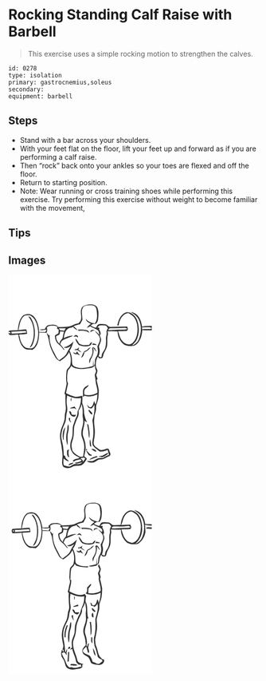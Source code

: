 # Rocking Standing Calf Raise with Barbell
> This exercise uses a simple rocking motion to strengthen the calves.

``` 
id: 0278 
type: isolation 
primary: gastrocnemius,soleus 
secondary:  
equipment: barbell 
``` 

## Steps

 - Stand with a bar across your shoulders.
 - With your feet flat on the floor, lift your feet up and forward as if you are performing a calf raise.
 - Then “rock” back onto your ankles so your toes are flexed and off the floor.
 - Return to starting position.
 - Note: Wear running or cross training shoes while performing this exercise. Try performing this exercise without weight to become familiar with the movement,

## Tips


## Images

<svg width="288" height="400" viewBox="0 0 216 300" xmlns="http://www.w3.org/2000/svg"><g fill="#FFF"><path d="M0 0h216v76.22c-4.85.33-9.77.14-14.55 1.18-.97-6.24-2.79-12.79-7.42-17.35-2.58-2.61-6.18-3.79-9.62-4.75 3.52 2.87 8.01 4.82 10.39 8.88 5.93 9.04 6.01 20.88 2.35 30.79-1.64 5-5.54 9.46-10.77 10.79 2.68-2.79 5.59-5.51 7.23-9.08 4.15-8.97 3.73-19.6.42-28.75-2.28-6.45-8.34-12.47-15.53-12.12-9.01 2.03-12.69 11.75-14.28 19.85.51.01 1.53.03 2.04.03 1.03-8.08 5.54-17.71 14.73-18.51 3.09 2.07 6.76 3.65 8.76 6.97 5.34 7.86 5.81 17.98 3.67 26.99-1.24 4.54-3.56 9-7.47 11.77-4.68 3.12-11.13.25-14.23-3.89-3.68-4.1-4.66-9.63-6.4-14.67 4.25-.14 8.52.09 12.74-.42 2.96-1.01 1.7-4.35 1.15-6.56-8.41 0-16.82.19-25.23.57-3.29.35-4.79-3.65-7.95-3.91-3.53-.33-7.28-1.05-10.71.15-1.61 1.25-2.26 3.26-3.21 4.99-3.01-.31-5.64-1.85-8.13-3.45 1.35-.8 2.7-1.6 4.05-2.41 1.42-.06 2.85-.13 4.27-.19 1.22-1.87 2.73-3.74 2.84-6.07.8-6.42 1.65-13.51-1.81-19.35-3.58-3.85-9.39-4.2-14.24-3.16-3.71.69-8.27 2.25-9.19 6.42-1.89 5.23.86 10.69-.55 15.97-.34 2.34-2.3 3.88-3.71 5.6-2.45.44-4.93.94-7.15 2.12-7 3.97-15.41 3.49-23.18 3.6-3.4-4.56-9.49-3.63-14.4-3.03-3.06.51-4.89 3.4-5.91 6.09-2.61.2-5.35-.16-7.84.83 3.23 1.56 7.14.05 10.63.2-1.07 1.16-1.47 3.97-3.64 3.44-2.6-.02-5.2-.16-7.8-.1-.3-8.01-2.3-16.38-7.42-22.72-3.78-4.91-11.4-5.51-16.46-2.42-6.04 5.63-7.55 14.43-8.11 22.32-4.33.27-8.71.16-12.99.85L.01 85.52c.89.05 1.78.06 2.67.03.13.58.4 1.73.53 2.31-1.05-.27-2.12-.49-3.2-.61.44.75 1.33 2.25 1.77 3 4.33.02 8.65-.57 12.97-.84 1.44 7.39 3.12 15.58 9.15 20.68 3.41 3.05 8.21 1.88 12.33 2.48 8.65-5.43 10.11-16.71 10.1-26.06 3.73.24 7.46.14 11.19.32 1.52-2.49.95-5.35.51-8.06 2.75-3.05 7.07-2.58 10.8-2.61 1.81-.08 3.44.75 5.05 1.44-.18.72-.52 2.18-.69 2.9.64.37 1.94 1.09 2.58 1.45-.15 1.93.17 3.98-.53 5.81-1.64 1.16-3.64 1.8-5.08 3.24-.07 4.66 1.4 9.66 5.15 12.68 2.96 2.44 5.68 5.19 7.84 8.38.4.13 1.19.38 1.59.51-2.04-3-4.15-5.95-6.65-8.58.78-1.79 1.37-3.72 2.61-5.27 5.24-3.17 11.19-4.94 16.74-7.48-4.87-.39-9.51 1.38-13.74 3.62.33-5.4 2.05-11.41 6.76-14.59 2.49-1.05 5.23-1.37 7.72-2.45l.12 1.48c1.98 1.33 3.92 2.75 5.95 4.01-1.44-2.61-3.74-4.52-5.97-6.43 3.18-1.34 6.52-2.25 9.89-3.02.98-2.17 2.12-4.25 3.33-6.29.29-6.08-2.18-12.56.63-18.3 2.23-4.31 7.8-3.67 11.88-3.92 3.71-.47 8.15 1.59 8.55 5.69 1.31 7.11 2.26 15.26-2.02 21.59-5.35-.57-10.62-2.58-13.87-7.05.58 4.21 4.41 6.2 7.94 7.63-2.51 1.7-4.62 3.92-6.47 6.31 1.78-.71 3.5-1.54 5.19-2.42 3.3 2.1 7.05 3.31 10.46 5.2 3.01 1.38 2.71 5.27 3.72 7.89-2.22-2.19-4.39-4.48-7.02-6.2 2.13 3.62 6.11 6.08 7.24 10.26 1.18 4.69-1.8 8.9-3.69 12.94.57 3.61 1.56 7.34.48 10.97-.56 3.03-2.73 5.4-3.7 8.28-.61 3.56.25 7.54-2.27 10.55-.2-3.17-.16-6.35-.34-9.52-.41 3.04-.53 6.11-.66 9.18-9.18 2.61-19.69 5.37-28.59.39-3.35-1.75-2.92-5.88-3.09-9.06.09-5.04-1.48-9.92-3.62-14.43 3.12-4.04 4.56-8.96 5.92-13.79-4.04 4.21-8.91 7.93-14.8 9.01 3.9 2.01 7.83-.1 10.93-2.53-2.04 3.64-4.47 7.07-6.18 10.89-2.22 5.08-7.49 7.57-11.49 11.02-4.84-3.57-6.15-9.75-9.34-14.56-3.64-7.48-6.18-15.94-4.91-24.33-.25.45-.76 1.35-1.01 1.8-1.19-1.46-2.38-2.9-3.66-4.26 1.22 4.43 3.18 8.66 3.65 13.28 1.22 8.89 5.68 16.78 10.02 24.46 1.44 2.36 3.92 3.7 6.28 4.94 5.38-3.75 11.06-7.64 13.79-13.87 2.92 5.97 3.3 12.91 1.89 19.33-.64 3.82-5.16 5.38-5.65 9.23-.68 6.29-1.18 12.64.11 18.88-.92 5.1-1.94 10.23-3.28 15.26l1.41 1.57c-.23 6.37.08 12.74.62 19.08.65 4.8-1.99 9.22-1.59 14.03.3 8.35-5.35 15.25-6.5 23.33-2 7.93 1.1 15.74 1.96 23.58.57 5.03 1.69 10.08.98 15.17-.32 4.33-1.4 9.34 1.46 13.07 4.05 3.09 9.88 2.49 14.04-.12 4.97-2.74 11.96.49 15.99-4.13 2.1-2.36 4.03-4.93 5.38-7.79-1.1-1.48-2.63-2.53-4.06-3.64 1.14-5.07 2.84-10.18 2.14-15.45-.11-5.57-2.16-10.78-3.98-15.96-1.25-7.51 2.86-14.61 2.46-22.14 1.28.82 2.56 1.64 3.86 2.44-2.69-4.34-3.84-9.29-4.56-14.28-.05-4.99-.77-10.04-2.84-14.62.17-3.72.41-7.44.23-11.16-3.77.98-7.66 2.31-11.59 1.45-4.57-1-8.84-3.06-13.02-5.11.74-4.31 1.74-8.56 2.7-12.81.57-1.81-.3-3.55-.92-5.19-.16-5.5-.31-11.2 1.3-16.51 1.56-2.35 4.04-4.05 4.84-6.9 2.4 3.15 6.35 3.95 10.04 4.53 6.04 1.27 12.13-.29 18.15-.93 2.85-.26 5.38-1.66 7.49-3.54.18 2.77.39 5.57 1.77 8.06-.69 2.15-1.79 4.2-2.1 6.45 1.33 5.02.95 10.29 2.46 15.28 1.09 3.54 1.66 7.2 1.49 10.91-5.97 3.27-13.1 4.55-19.72 2.65.04-2.51-.48-5.22.65-7.56 1.77-2.52 5.1-3.78 6-6.93-2.82 1.38-5.82 2.91-7.6 5.6-1.95 3.97-.66 8.53-.98 12.76.59-.55 1.77-1.65 2.36-2.19 6.16 2.61 13.3.82 19.17-1.81-.11 5.18-.58 10.38-2.79 15.14-.63-1.76-1.22-3.55-1.83-5.31-1.71 3.39-1.93 9.28-6.82 9.41-.35-.21-1.04-.63-1.39-.84-.38-.52-1.16-1.55-1.55-2.07-.43-.28-1.27-.82-1.69-1.1.54.68 1.08 1.36 1.63 2.04-.25 3.35 3.29 3.07 5.51 4 1.98-1.57 3.6-3.54 4.51-5.91.68 7.95-.44 16.03-3.06 23.55 1.41 8.14 1.92 16.45 1.16 24.69-.57 4.4-2.26 9.15-.19 13.41 2.65 3.5 6.64 5.64 9.87 8.55 4.26.71 8.38-.33 12.11-2.35.73 2.51 1.53 5 2.25 7.51-3.13 1.21-6.21 2.59-8.88 4.66-1.99.05-3.99 0-5.97.22-3.74.53-6.6 3.26-10.04 4.55-2.88.07-5.75-.23-8.62-.04 2.53 2.8 6.53 2.35 9.94 2.24 3.83-1.1 6.5-5.22 10.81-4.77 4.77.51 8.28-3.19 12.55-4.59 3.24-1.05 2.47-4.79 1.05-7.02-.62-1.86-.91-4.71-3.51-4.62-4.02 1.05-8.75 3.76-12.64.86-3.25-2.61-8.36-4.77-7.93-9.74.64-5.3 1.96-10.54 1.86-15.91.31-7.04-2.21-13.98-.7-20.99-.23-5.25 2.83-9.91 2.53-15.13-.25-5.27 2.8-9.91 3.42-15.05.43-4.25.93-8.56.59-12.83-.91-4.71-2.06-9.37-3.22-14.02.36-.45 1.07-1.35 1.42-1.8-.67-1.96-1.3-3.94-1.91-5.92.65-2.07 1.49-4.12 1.76-6.29-.41-2.78-2.48-5.09-2.5-7.98-.19-4.65.58-9.48 3.06-13.5.58.67 1.73 1.99 2.31 2.66 1.61-.35 3.82.34 4.91-1.24.99-2.45 1.21-5.16 2.44-7.52 1.67-3.36 3.78-6.61 4.35-10.39.73-5.32-.36-10.77 1.03-16.01.58-1.84.08-3.71-.43-5.49 1.92-.03 3.84-.11 5.75-.21 3.13.29 6.27.38 9.41.36.01 6.95 3.09 13.89 8.25 18.54 2.47 2.32 5.9 2.84 9.09 3.48 3.16-.36 6.7.59 9.46-1.45 7.29-4.96 10.07-14.11 10.36-22.54 4.74.57 9.51.4 14.27.33V300H0V0m104.77 81.99l1.03 1.87c5.67-.69 12.02-.59 16.56 3.31-.79-1.31-1.49-2.75-2.71-3.73-4.78-1.57-9.89-1.78-14.88-1.45m18.95 3.9c2-1.42 4.13-2.63 6.64-2.79-2.62-1.07-7.11-1.21-6.64 2.79m-25.44 7.02c.92-.16 2.75-.47 3.66-.62.88.52 1.77 1 2.68 1.46 1.37-1.68-.81-2.67-2.07-3.37-1.94-.61-3.1 1.41-4.27 2.53m2.63 2.52c.55 3.64 2.75 6.78 5.07 9.52 5.04 2.27 11 3.13 16.32 1.36 2.5-.75 3.29-3.34 3.78-5.61-2.02.77-3.24 2.54-4.38 4.26-4.91.53-10.28.96-14.69-1.69-2.12-2.54-3.12-6.06-6.1-7.84m25.05 8.8c2.22 1.02 4.72.92 7.11 1.06-1.32-2.19-5.72-3.39-7.11-1.06m.17 5.68c2.01 5.63-.27 11.88-3.64 16.49-1.1 1.87-.42 4.2-.5 6.25 1.87-1.91 1.18-4.86 2.76-6.9 2.89-5.05 4.94-11.35 2.62-17.02 2.06 2.09 3.23 5.05 5.92 6.48-.6-.85-1.22-1.68-1.87-2.49-.19-.61-.57-1.84-.77-2.45-.92-.71-1.83-1.42-2.75-2.13l-1.77 1.77m-20.5-.77c-1.08 2.16-3.31 2.44-5.49 2.35-.01.34-.05 1.02-.06 1.36l4.31-.18c1.5 1.85 3.75 2.73 5.93 3.44-1.49-1.45-3.24-2.58-4.84-3.91.24-.72.73-2.16.97-2.88-.21-.04-.62-.13-.82-.18m12.91 3.62c-1.53.74-3.16 1.31-4.56 2.29-1.81 2.98-2.87 6.37-4.48 9.47 3.42-1.56 4.61-5.17 5.1-8.61 4.06-1.02 6.83-4.09 9.46-7.11-2.31.57-4.21 1.99-5.52 3.96m-15 1.99c-.66.98-1.34 1.96-2.02 2.93-1.29-.54-2.57-1.07-3.87-1.57.98 2.53 3.14 3.55 5.71 2.5 1.58.78 3.15 1.57 4.75 2.3-1.7-1.92-3.38-3.88-4.57-6.16m17.6 89.88c1.38 2.1 2.46 4.92 5.4 4.99-.21-1.02-.42-2.04-.65-3.05-1.48-1.09-2.61-2.54-3.75-3.95-.99-.06-2.33 1.15-1 2.01m-2.41 19.08c.36 4.79 1.91 9.41 1.99 14.22.07 2.51.53 4.98 1.04 7.43 1.26-5.05.51-10.28-.37-15.32-.49-2.26-.01-5.31-2.66-6.33m4.1 31.74c-.13 1.38.98 2.13 1.96 2.87-.14-3.89-.42-7.82-1.77-11.5-.65 2.83-.49 5.76-.19 8.63m-5.4 5.91c-.87 1.24-.63 1.97.7 2.2.87-1.25.63-1.98-.7-2.2m7.58.12c2.32 1.73 4.64 3.74 7.67 3.95-.99-3.24-4.63-4.35-7.67-3.95m-8.04 2.18c1.26 2.54 2.83 4.91 4.28 7.35 1.44.33 2.88.64 4.33.92l-.52-1.84c-3.63-.96-4.82-5.02-8.09-6.43m24.61 7.91c-1.96.46-3.99.51-5.96.9 2.89.75 6.14 2.15 8.9.19 2.2-1.7 5.19-2.68 6.33-5.43-3.36.85-6.21 2.83-9.27 4.34m-19.68 6.18c4.34-.94 8.28-3.13 12.56-4.31-.56-1.06-1.34-1.4-2.36-1.02-3.68 1.15-7.55 2.34-10.2 5.33z"/><path d="M15.22 82.95c1.87-7.75 2.14-17.88 10.02-22.2 3.27-.11 7.19-1.27 9.79 1.34 6.87 4.99 8.89 13.98 9.8 21.94.4 7.99-.5 16.8-5.52 23.33-3.08 4.32-8.84 2.73-13.17 1.83-6.09-3.65-8.44-11.22-9.38-17.87l-1.28-.26c.55-.59 1.11-1.18 1.66-1.76 3.73-.01 7.46-.21 11.11-.97-.18-2.21-.56-4.39-1.22-6.51-3.97-.05-7.91.43-11.81 1.13m14.82-20.93c2.04 3.31 4.59 6.36 5.83 10.1 4.15 12.13 3.35 26.29-3.95 37.08 1.77-.87 3.52-2.06 4.28-3.97 5.1-11.2 4.87-24.48.32-35.82-1.48-2.93-2.68-6.93-6.48-7.39zM134.1 78.6c1.04-.91 2.03-1.88 3.12-2.74 3.21-.26 6.53-.51 9.72.16 1.41.93 2.01 2.65 2.99 3.97-.92 1.92-2.54 3.8-1.91 6.08.64 3.39-1.29 6.59-1.01 9.96.38 3.94.04 7.92-.63 11.81-.66 5.29-5.87 8.68-5.86 14.18-.38 2.81-3.17.96-4.62.09 1.97-4.54 2.27-9.56.52-14.22.72-3.09 2.28-5.93 3.08-9 .66-2.87-.63-5.67-2.04-8.09 3.2-1.99.75-6.74-.9-9.15 1.98-2.22-.73-2.56-2.46-3.05zM158.13 79.85c5.61.21 11.22-.07 16.81-.53 1.72-.46 3.07.77 4.35 1.68-3.19 1.65-6.86 1.06-10.31 1.22-6.06-.04-12.1.67-18.17.57.26-4.03 4.56-2.79 7.32-2.94zM201.3 78.48c4.21.32 8.44-.18 12.65.05l1.85 1.45L215 81c-4.45.49-8.95-.03-13.4.52-.07-.76-.22-2.28-.3-3.04zM76.11 80.02c3.43.06 6.85.08 10.28.08-.77 1.24-1.52 2.49-2.27 3.75-2.06-.37-4.14-.6-6.23-.73-.6-1.03-1.19-2.07-1.78-3.1z"/><path d="M4.63 85.15c7.27-.14 14.51-.86 21.77-1.17.18.9.32 1.8.45 2.71-7.31.52-14.62 1.15-21.94 1.49l-.28-3.03zM78.03 84.78c1.94.1 3.87.22 5.82.32-1 3.19-1.54 6.49-2.2 9.77-2 2.53-4.37 4.92-4.6 8.36-3.35-2.72-5.36-7.01-5.13-11.31 1.67-1.09 3.75-1.55 5.23-2.92.52-1.35.59-2.81.88-4.22zM88.59 181.05c6.4 3.27 13.54 5 20.74 3.88.34 6.21-1.34 12.27-3.99 17.83-1.91 3.12-.74 7.05-2.64 10.15-2.48 4.19-3.48 8.97-5.17 13.49-1.49 6.57.38 13.57-2.22 19.97-2.47 5.97-3.19 13.2.33 18.91 2.32 4.75 7.42 6.97 11.8 9.41-3.26 2.08-8.74.96-10.35 5.08 1.93 1.72 3.68-1.63 5.82-1.49 2.48-.12 5.59-2.61 7.38.19-2.17 3.13-6.84 2.59-10.08 3.93 3.35 2.69 7.38-.63 11.1-.76-2.19 2.2-5.31 2.97-8.32 2.36-4.2-.92-7.37 2.53-10.99 3.92-2.34-.07-4.61-.76-6.86-1.34-1.22-.26-2.08-1.22-2.04-2.5-.45-2.77 0-5.57.08-8.34 2.55 1.62 4.82 4.19 8.09 4.13-2.28-2.54-5.84-4.14-5.74-8.08-.5-.17-1.49-.51-1.99-.67-.25-6.46-.65-12.96-2.19-19.25-.83-3.87-2.13-7.78-1.52-11.79.37-5.98 2.67-11.58 5.18-16.94 2.6-5.33 1.59-11.44 3.22-17.02 1.35-4.28.09-8.72-.29-13.05-.52-4.02.22-8.03.65-12.02m6.02 9.15c.42-1.79.59-3.62.7-5.44-2.01 1.19-1.45 3.63-.7 5.44m-2.09 10.47c2.4-.05 4.79-.64 7.19-.46 1 .65 2.02 1.25 3.04 1.87-1.09-1.4-2.04-2.91-2.77-4.54-2.51.92-5.49 1.15-7.46 3.13m-.93 4.08c.49 3.55 2.42 7.38 6.28 8.07 2.13 1.09 3.6-1.41 4.13-3.06-2.28.47-4.6.74-6.71-.41-.33-2.17-.63-5.25-3.7-4.6m-.78 11.1c.66 2.36 1.67 4.9 4.01 6.07-.55-1.28-1.16-2.52-1.78-3.75-.02-.98-.07-2.93-.09-3.91-.76.46-1.76.67-2.14 1.59M88.53 234c-2 7.2-2.04 14.98.69 21.99.75-6.65-.98-13.44.88-19.98 1.11-3.69 1.09-7.58.42-11.36-2.42 2.46-.99 6.32-1.99 9.35m-5.95 13.74l.88-.04c-.79-6.52 1.38-12.72 2.2-19.09-3.94 5.43-4.63 12.7-3.08 19.13m5.75 17.38c.15 3.2-.31 7.42 3.25 9-.68-4.02-1.85-8.15-.12-12.08-1.47.43-3.29 1.2-3.13 3.08m2.3 20.98c2.65-1.15 6.11-1.46 7.68-4.19-2.75.71-7.07.63-7.68 4.19z"/><path d="M105.82 203.85c2.19-2.99 3.77-6.32 4.75-9.9 1 4.97 1.77 10 1.33 15.09-.47 4.72 1.68 9.32.72 14.03-.59 5.04-2.99 9.76-2.72 14.9-.3 4.64 2.61 8.58 3.43 13.02 2.28 7.26.23 14.75-.7 22.04-1.99-.03-4.21.59-6-.56-3.81-2.35-7.9-4.7-10.2-8.7-.66-2.88-1.25-5.82-1.26-8.78.31-3.76 2.07-7.21 2.72-10.91 1.23-5.55.53-11.31 1.46-16.88 1.76-4.53 3-9.25 5.3-13.56 1.67-3.03 1.34-6.48 1.17-9.79zM108.59 275.24c2.48-.19 5.35-1.88 7.29.55-1.1 1.66-2.25 3.28-3.46 4.86l-.4-2.36c-1.13-1.04-2.26-2.07-3.43-3.05z"/></g><g fill="#333"><path d="M119.09 44.54c4.85-1.04 10.66-.69 14.24 3.16 3.46 5.84 2.61 12.93 1.81 19.35-.11 2.33-1.62 4.2-2.84 6.07-1.42.06-2.85.13-4.27.19-1.35.81-2.7 1.61-4.05 2.41 2.49 1.6 5.12 3.14 8.13 3.45.95-1.73 1.6-3.74 3.21-4.99 3.43-1.2 7.18-.48 10.71-.15 3.16.26 4.66 4.26 7.95 3.91 8.41-.38 16.82-.57 25.23-.57.55 2.21 1.81 5.55-1.15 6.56-4.22.51-8.49.28-12.74.42 1.74 5.04 2.72 10.57 6.4 14.67 3.1 4.14 9.55 7.01 14.23 3.89 3.91-2.77 6.23-7.23 7.47-11.77 2.14-9.01 1.67-19.13-3.67-26.99-2-3.32-5.67-4.9-8.76-6.97-9.19.8-13.7 10.43-14.73 18.51-.51 0-1.53-.02-2.04-.03 1.59-8.1 5.27-17.82 14.28-19.85 7.19-.35 13.25 5.67 15.53 12.12 3.31 9.15 3.73 19.78-.42 28.75-1.64 3.57-4.55 6.29-7.23 9.08 5.23-1.33 9.13-5.79 10.77-10.79 3.66-9.91 3.58-21.75-2.35-30.79-2.38-4.06-6.87-6.01-10.39-8.88 3.44.96 7.04 2.14 9.62 4.75 4.63 4.56 6.45 11.11 7.42 17.35 4.78-1.04 9.7-.85 14.55-1.18v6.85c-4.76.07-9.53.24-14.27-.33-.29 8.43-3.07 17.58-10.36 22.54-2.76 2.04-6.3 1.09-9.46 1.45-3.19-.64-6.62-1.16-9.09-3.48-5.16-4.65-8.24-11.59-8.25-18.54-3.14.02-6.28-.07-9.41-.36-1.91.1-3.83.18-5.75.21.51 1.78 1.01 3.65.43 5.49-1.39 5.24-.3 10.69-1.03 16.01-.57 3.78-2.68 7.03-4.35 10.39-1.23 2.36-1.45 5.07-2.44 7.52-1.09 1.58-3.3.89-4.91 1.24-.58-.67-1.73-1.99-2.31-2.66-2.48 4.02-3.25 8.85-3.06 13.5.02 2.89 2.09 5.2 2.5 7.98-.27 2.17-1.11 4.22-1.76 6.29.61 1.98 1.24 3.96 1.91 5.92-.35.45-1.06 1.35-1.42 1.8 1.16 4.65 2.31 9.31 3.22 14.02.34 4.27-.16 8.58-.59 12.83-.62 5.14-3.67 9.78-3.42 15.05.3 5.22-2.76 9.88-2.53 15.13-1.51 7.01 1.01 13.95.7 20.99.1 5.37-1.22 10.61-1.86 15.91-.43 4.97 4.68 7.13 7.93 9.74 3.89 2.9 8.62.19 12.64-.86 2.6-.09 2.89 2.76 3.51 4.62 1.42 2.23 2.19 5.97-1.05 7.02-4.27 1.4-7.78 5.1-12.55 4.59-4.31-.45-6.98 3.67-10.81 4.77-3.41.11-7.41.56-9.94-2.24 2.87-.19 5.74.11 8.62.04 3.44-1.29 6.3-4.02 10.04-4.55 1.98-.22 3.98-.17 5.97-.22 2.67-2.07 5.75-3.45 8.88-4.66-.72-2.51-1.52-5-2.25-7.51-3.73 2.02-7.85 3.06-12.11 2.35-3.23-2.91-7.22-5.05-9.87-8.55-2.07-4.26-.38-9.01.19-13.41.76-8.24.25-16.55-1.16-24.69 2.62-7.52 3.74-15.6 3.06-23.55-.91 2.37-2.53 4.34-4.51 5.91-2.22-.93-5.76-.65-5.51-4-.55-.68-1.09-1.36-1.63-2.04.42.28 1.26.82 1.69 1.1.39.52 1.17 1.55 1.55 2.07.35.21 1.04.63 1.39.84 4.89-.13 5.11-6.02 6.82-9.41.61 1.76 1.2 3.55 1.83 5.31 2.21-4.76 2.68-9.96 2.79-15.14-5.87 2.63-13.01 4.42-19.17 1.81-.59.54-1.77 1.64-2.36 2.19.32-4.23-.97-8.79.98-12.76 1.78-2.69 4.78-4.22 7.6-5.6-.9 3.15-4.23 4.41-6 6.93-1.13 2.34-.61 5.05-.65 7.56 6.62 1.9 13.75.62 19.72-2.65.17-3.71-.4-7.37-1.49-10.91-1.51-4.99-1.13-10.26-2.46-15.28.31-2.25 1.41-4.3 2.1-6.45-1.38-2.49-1.59-5.29-1.77-8.06-2.11 1.88-4.64 3.28-7.49 3.54-6.02.64-12.11 2.2-18.15.93-3.69-.58-7.64-1.38-10.04-4.53-.8 2.85-3.28 4.55-4.84 6.9-1.61 5.31-1.46 11.01-1.3 16.51.62 1.64 1.49 3.38.92 5.19-.96 4.25-1.96 8.5-2.7 12.81 4.18 2.05 8.45 4.11 13.02 5.11 3.93.86 7.82-.47 11.59-1.45.18 3.72-.06 7.44-.23 11.16 2.07 4.58 2.79 9.63 2.84 14.62.72 4.99 1.87 9.94 4.56 14.28-1.3-.8-2.58-1.62-3.86-2.44.4 7.53-3.71 14.63-2.46 22.14 1.82 5.18 3.87 10.39 3.98 15.96.7 5.27-1 10.38-2.14 15.45 1.43 1.11 2.96 2.16 4.06 3.64-1.35 2.86-3.28 5.43-5.38 7.79-4.03 4.62-11.02 1.39-15.99 4.13-4.16 2.61-9.99 3.21-14.04.12-2.86-3.73-1.78-8.74-1.46-13.07.71-5.09-.41-10.14-.98-15.17-.86-7.84-3.96-15.65-1.96-23.58 1.15-8.08 6.8-14.98 6.5-23.33-.4-4.81 2.24-9.23 1.59-14.03-.54-6.34-.85-12.71-.62-19.08l-1.41-1.57c1.34-5.03 2.36-10.16 3.28-15.26-1.29-6.24-.79-12.59-.11-18.88.49-3.85 5.01-5.41 5.65-9.23 1.41-6.42 1.03-13.36-1.89-19.33-2.73 6.23-8.41 10.12-13.79 13.87-2.36-1.24-4.84-2.58-6.28-4.94-4.34-7.68-8.8-15.57-10.02-24.46-.47-4.62-2.43-8.85-3.65-13.28 1.28 1.36 2.47 2.8 3.66 4.26.25-.45.76-1.35 1.01-1.8-1.27 8.39 1.27 16.85 4.91 24.33 3.19 4.81 4.5 10.99 9.34 14.56 4-3.45 9.27-5.94 11.49-11.02 1.71-3.82 4.14-7.25 6.18-10.89-3.1 2.43-7.03 4.54-10.93 2.53 5.89-1.08 10.76-4.8 14.8-9.01-1.36 4.83-2.8 9.75-5.92 13.79 2.14 4.51 3.71 9.39 3.62 14.43.17 3.18-.26 7.31 3.09 9.06 8.9 4.98 19.41 2.22 28.59-.39.13-3.07.25-6.14.66-9.18.18 3.17.14 6.35.34 9.52 2.52-3.01 1.66-6.99 2.27-10.55.97-2.88 3.14-5.25 3.7-8.28 1.08-3.63.09-7.36-.48-10.97 1.89-4.04 4.87-8.25 3.69-12.94-1.13-4.18-5.11-6.64-7.24-10.26 2.63 1.72 4.8 4.01 7.02 6.2-1.01-2.62-.71-6.51-3.72-7.89-3.41-1.89-7.16-3.1-10.46-5.2-1.69.88-3.41 1.71-5.19 2.42 1.85-2.39 3.96-4.61 6.47-6.31-3.53-1.43-7.36-3.42-7.94-7.63 3.25 4.47 8.52 6.48 13.87 7.05 4.28-6.33 3.33-14.48 2.02-21.59-.4-4.1-4.84-6.16-8.55-5.69-4.08.25-9.65-.39-11.88 3.92-2.81 5.74-.34 12.22-.63 18.3-1.21 2.04-2.35 4.12-3.33 6.29-3.37.77-6.71 1.68-9.89 3.02 2.23 1.91 4.53 3.82 5.97 6.43-2.03-1.26-3.97-2.68-5.95-4.01l-.12-1.48c-2.49 1.08-5.23 1.4-7.72 2.45-4.71 3.18-6.43 9.19-6.76 14.59 4.23-2.24 8.87-4.01 13.74-3.62-5.55 2.54-11.5 4.31-16.74 7.48-1.24 1.55-1.83 3.48-2.61 5.27 2.5 2.63 4.61 5.58 6.65 8.58-.4-.13-1.19-.38-1.59-.51-2.16-3.19-4.88-5.94-7.84-8.38-3.75-3.02-5.22-8.02-5.15-12.68 1.44-1.44 3.44-2.08 5.08-3.24.7-1.83.38-3.88.53-5.81-.64-.36-1.94-1.08-2.58-1.45.17-.72.51-2.18.69-2.9-1.61-.69-3.24-1.52-5.05-1.44-3.73.03-8.05-.44-10.8 2.61.44 2.71 1.01 5.57-.51 8.06-3.73-.18-7.46-.08-11.19-.32.01 9.35-1.45 20.63-10.1 26.06-4.12-.6-8.92.57-12.33-2.48-6.03-5.1-7.71-13.29-9.15-20.68-4.32.27-8.64.86-12.97.84-.44-.75-1.33-2.25-1.77-3 1.08.12 2.15.34 3.2.61-.13-.58-.4-1.73-.53-2.31-.89.03-1.78.02-2.67-.03l1.36-1.81c4.28-.69 8.66-.58 12.99-.85.56-7.89 2.07-16.69 8.11-22.32 5.06-3.09 12.68-2.49 16.46 2.42 5.12 6.34 7.12 14.71 7.42 22.72 2.6-.06 5.2.08 7.8.1 2.17.53 2.57-2.28 3.64-3.44-3.49-.15-7.4 1.36-10.63-.2 2.49-.99 5.23-.63 7.84-.83 1.02-2.69 2.85-5.58 5.91-6.09 4.91-.6 11-1.53 14.4 3.03 7.77-.11 16.18.37 23.18-3.6 2.22-1.18 4.7-1.68 7.15-2.12 1.41-1.72 3.37-3.26 3.71-5.6 1.41-5.28-1.34-10.74.55-15.97.92-4.17 5.48-5.73 9.19-6.42M15.22 82.95c3.9-.7 7.84-1.18 11.81-1.13.66 2.12 1.04 4.3 1.22 6.51-3.65.76-7.38.96-11.11.97-.55.58-1.11 1.17-1.66 1.76l1.28.26c.94 6.65 3.29 14.22 9.38 17.87 4.33.9 10.09 2.49 13.17-1.83 5.02-6.53 5.92-15.34 5.52-23.33-.91-7.96-2.93-16.95-9.8-21.94-2.6-2.61-6.52-1.45-9.79-1.34-7.88 4.32-8.15 14.45-10.02 22.2M134.1 78.6c1.73.49 4.44.83 2.46 3.05 1.65 2.41 4.1 7.16.9 9.15 1.41 2.42 2.7 5.22 2.04 8.09-.8 3.07-2.36 5.91-3.08 9 1.75 4.66 1.45 9.68-.52 14.22 1.45.87 4.24 2.72 4.62-.09-.01-5.5 5.2-8.89 5.86-14.18.67-3.89 1.01-7.87.63-11.81-.28-3.37 1.65-6.57 1.01-9.96-.63-2.28.99-4.16 1.91-6.08-.98-1.32-1.58-3.04-2.99-3.97-3.19-.67-6.51-.42-9.72-.16-1.09.86-2.08 1.83-3.12 2.74m24.03 1.25c-2.76.15-7.06-1.09-7.32 2.94 6.07.1 12.11-.61 18.17-.57 3.45-.16 7.12.43 10.31-1.22-1.28-.91-2.63-2.14-4.35-1.68-5.59.46-11.2.74-16.81.53m43.17-1.37c.08.76.23 2.28.3 3.04 4.45-.55 8.95-.03 13.4-.52l.8-1.02-1.85-1.45c-4.21-.23-8.44.27-12.65-.05M76.11 80.02c.59 1.03 1.18 2.07 1.78 3.1 2.09.13 4.17.36 6.23.73.75-1.26 1.5-2.51 2.27-3.75-3.43 0-6.85-.02-10.28-.08M4.63 85.15l.28 3.03c7.32-.34 14.63-.97 21.94-1.49-.13-.91-.27-1.81-.45-2.71-7.26.31-14.5 1.03-21.77 1.17m73.4-.37c-.29 1.41-.36 2.87-.88 4.22-1.48 1.37-3.56 1.83-5.23 2.92-.23 4.3 1.78 8.59 5.13 11.31.23-3.44 2.6-5.83 4.6-8.36.66-3.28 1.2-6.58 2.2-9.77-1.95-.1-3.88-.22-5.82-.32m10.56 96.27c-.43 3.99-1.17 8-.65 12.02.38 4.33 1.64 8.77.29 13.05-1.63 5.58-.62 11.69-3.22 17.02-2.51 5.36-4.81 10.96-5.18 16.94-.61 4.01.69 7.92 1.52 11.79 1.54 6.29 1.94 12.79 2.19 19.25.5.16 1.49.5 1.99.67-.1 3.94 3.46 5.54 5.74 8.08-3.27.06-5.54-2.51-8.09-4.13-.08 2.77-.53 5.57-.08 8.34-.04 1.28.82 2.24 2.04 2.5 2.25.58 4.52 1.27 6.86 1.34 3.62-1.39 6.79-4.84 10.99-3.92 3.01.61 6.13-.16 8.32-2.36-3.72.13-7.75 3.45-11.1.76 3.24-1.34 7.91-.8 10.08-3.93-1.79-2.8-4.9-.31-7.38-.19-2.14-.14-3.89 3.21-5.82 1.49 1.61-4.12 7.09-3 10.35-5.08-4.38-2.44-9.48-4.66-11.8-9.41-3.52-5.71-2.8-12.94-.33-18.91 2.6-6.4.73-13.4 2.22-19.97 1.69-4.52 2.69-9.3 5.17-13.49 1.9-3.1.73-7.03 2.64-10.15 2.65-5.56 4.33-11.62 3.99-17.83-7.2 1.12-14.34-.61-20.74-3.88m17.23 22.8c.17 3.31.5 6.76-1.17 9.79-2.3 4.31-3.54 9.03-5.3 13.56-.93 5.57-.23 11.33-1.46 16.88-.65 3.7-2.41 7.15-2.72 10.91.01 2.96.6 5.9 1.26 8.78 2.3 4 6.39 6.35 10.2 8.7 1.79 1.15 4.01.53 6 .56.93-7.29 2.98-14.78.7-22.04-.82-4.44-3.73-8.38-3.43-13.02-.27-5.14 2.13-9.86 2.72-14.9.96-4.71-1.19-9.31-.72-14.03.44-5.09-.33-10.12-1.33-15.09-.98 3.58-2.56 6.91-4.75 9.9m2.77 71.39c1.17.98 2.3 2.01 3.43 3.05l.4 2.36c1.21-1.58 2.36-3.2 3.46-4.86-1.94-2.43-4.81-.74-7.29-.55z"/><path d="M30.04 62.02c3.8.46 5 4.46 6.48 7.39 4.55 11.34 4.78 24.62-.32 35.82-.76 1.91-2.51 3.1-4.28 3.97 7.3-10.79 8.1-24.95 3.95-37.08-1.24-3.74-3.79-6.79-5.83-10.1zM104.77 81.99c4.99-.33 10.1-.12 14.88 1.45 1.22.98 1.92 2.42 2.71 3.73-4.54-3.9-10.89-4-16.56-3.31l-1.03-1.87zM123.72 85.89c-.47-4 4.02-3.86 6.64-2.79-2.51.16-4.64 1.37-6.64 2.79zM98.28 92.91c1.17-1.12 2.33-3.14 4.27-2.53 1.26.7 3.44 1.69 2.07 3.37-.91-.46-1.8-.94-2.68-1.46-.91.15-2.74.46-3.66.62zM100.91 95.43c2.98 1.78 3.98 5.3 6.1 7.84 4.41 2.65 9.78 2.22 14.69 1.69 1.14-1.72 2.36-3.49 4.38-4.26-.49 2.27-1.28 4.86-3.78 5.61-5.32 1.77-11.28.91-16.32-1.36-2.32-2.74-4.52-5.88-5.07-9.52zM125.96 104.23c1.39-2.33 5.79-1.13 7.11 1.06-2.39-.14-4.89-.04-7.11-1.06zM126.13 109.91l1.77-1.77c.92.71 1.83 1.42 2.75 2.13.2.61.58 1.84.77 2.45.65.81 1.27 1.64 1.87 2.49-2.69-1.43-3.86-4.39-5.92-6.48 2.32 5.67.27 11.97-2.62 17.02-1.58 2.04-.89 4.99-2.76 6.9.08-2.05-.6-4.38.5-6.25 3.37-4.61 5.65-10.86 3.64-16.49zM105.63 109.14c.2.05.61.14.82.18-.24.72-.73 2.16-.97 2.88 1.6 1.33 3.35 2.46 4.84 3.91-2.18-.71-4.43-1.59-5.93-3.44l-4.31.18c.01-.34.05-1.02.06-1.36 2.18.09 4.41-.19 5.49-2.35zM118.54 112.76c1.31-1.97 3.21-3.39 5.52-3.96-2.63 3.02-5.4 6.09-9.46 7.11-.49 3.44-1.68 7.05-5.1 8.61 1.61-3.1 2.67-6.49 4.48-9.47 1.4-.98 3.03-1.55 4.56-2.29zM103.54 114.75c1.19 2.28 2.87 4.24 4.57 6.16-1.6-.73-3.17-1.52-4.75-2.3-2.57 1.05-4.73.03-5.71-2.5 1.3.5 2.58 1.03 3.87 1.57.68-.97 1.36-1.95 2.02-2.93zM94.61 190.2c-.75-1.81-1.31-4.25.7-5.44-.11 1.82-.28 3.65-.7 5.44zM92.52 200.67c1.97-1.98 4.95-2.21 7.46-3.13.73 1.63 1.68 3.14 2.77 4.54-1.02-.62-2.04-1.22-3.04-1.87-2.4-.18-4.79.41-7.19.46zM121.14 204.63c-1.33-.86.01-2.07 1-2.01 1.14 1.41 2.27 2.86 3.75 3.95.23 1.01.44 2.03.65 3.05-2.94-.07-4.02-2.89-5.4-4.99zM91.59 204.75c3.07-.65 3.37 2.43 3.7 4.6 2.11 1.15 4.43.88 6.71.41-.53 1.65-2 4.15-4.13 3.06-3.86-.69-5.79-4.52-6.28-8.07zM90.81 215.85c.38-.92 1.38-1.13 2.14-1.59.02.98.07 2.93.09 3.91.62 1.23 1.23 2.47 1.78 3.75-2.34-1.17-3.35-3.71-4.01-6.07zM118.73 223.71c2.65 1.02 2.17 4.07 2.66 6.33.88 5.04 1.63 10.27.37 15.32-.51-2.45-.97-4.92-1.04-7.43-.08-4.81-1.63-9.43-1.99-14.22zM88.53 234c1-3.03-.43-6.89 1.99-9.35.67 3.78.69 7.67-.42 11.36-1.86 6.54-.13 13.33-.88 19.98-2.73-7.01-2.69-14.79-.69-21.99zM82.58 247.74c-1.55-6.43-.86-13.7 3.08-19.13-.82 6.37-2.99 12.57-2.2 19.09l-.88.04zM122.83 255.45c-.3-2.87-.46-5.8.19-8.63 1.35 3.68 1.63 7.61 1.77 11.5-.98-.74-2.09-1.49-1.96-2.87zM117.43 261.36c1.33.22 1.57.95.7 2.2-1.33-.23-1.57-.96-.7-2.2zM125.01 261.48c3.04-.4 6.68.71 7.67 3.95-3.03-.21-5.35-2.22-7.67-3.95zM88.33 265.12c-.16-1.88 1.66-2.65 3.13-3.08-1.73 3.93-.56 8.06.12 12.08-3.56-1.58-3.1-5.8-3.25-9zM116.97 263.66c3.27 1.41 4.46 5.47 8.09 6.43l.52 1.84c-1.45-.28-2.89-.59-4.33-.92-1.45-2.44-3.02-4.81-4.28-7.35zM141.58 271.57c3.06-1.51 5.91-3.49 9.27-4.34-1.14 2.75-4.13 3.73-6.33 5.43-2.76 1.96-6.01.56-8.9-.19 1.97-.39 4-.44 5.96-.9zM121.9 277.75c2.65-2.99 6.52-4.18 10.2-5.33 1.02-.38 1.8-.04 2.36 1.02-4.28 1.18-8.22 3.37-12.56 4.31zM90.63 286.1c.61-3.56 4.93-3.48 7.68-4.19-1.57 2.73-5.03 3.04-7.68 4.19z"/></g></svg>
<svg width="288" height="400" viewBox="0 0 216 300" xmlns="http://www.w3.org/2000/svg"><g fill="#FFF"><path d="M0 0h216v74.58c-3.25.08-6.5-.09-9.74-.33-.98-5.89-2.88-11.98-7.26-16.25-2.56-2.57-6.12-3.7-9.5-4.72 3.45 2.92 7.91 4.88 10.28 8.91 6.1 9.31 6.03 21.54 2.03 31.65-1.73 4.82-5.77 8.65-10.67 10.14 6.22-5.2 10.09-12.82 10.42-20.93.13-8.53-.97-17.99-7.08-24.47-3.47-3.41-9.01-6.44-13.78-3.83-7.72 3.76-10.65 12.81-11.47 20.78-4 .01-8.02.74-12 .24-2.35-1.27-4.12-3.8-7-3.87-3.27-.2-6.73-.87-9.9.26-1.59 1.27-2.28 3.26-3.22 4.99-3-.33-5.63-1.83-8.16-3.35 1.35-.83 2.71-1.66 4.06-2.5 1.44-.06 2.87-.12 4.31-.17 3.63-4.23 3.22-10.03 3.58-15.24-.26-3.67-.63-7.74-3.04-10.71-3.83-3.58-9.57-3.39-14.39-2.53-3.5.73-7.7 2.35-8.56 6.27-1.92 5.23.85 10.72-.58 16.01-.34 2.35-2.31 3.89-3.72 5.62-3.96.39-7.46 2.28-11 3.91-6.22 1.83-12.82 1.81-19.24 1.79-3.21-4.21-8.78-3.69-13.44-3.2-2.66.05-4.43 2.26-6.36 3.76.02.63.06 1.89.09 2.52a711 711 0 0 0-9.23.29c-1.69-6.68-3.05-13.9-7.92-19.11-3.84-4.55-11.16-4.92-16.02-1.99-6.07 5.63-7.56 14.44-8.13 22.34-4.32.23-8.66.24-12.96.69-2.27 1.59-1.38 4.56-.23 6.55 4.7.3 9.39-.43 14.07-.65.46 7.48 2.85 15.48 8.6 20.6 3.4 3.07 8.23 1.93 12.38 2.54 8.65-5.45 10.14-16.71 10.11-26.07 3.74.23 7.48.19 11.22.34 1.46-2.54.92-5.43.51-8.17 4.26-3.58 10.91-3.22 15.81-1.12-.18.74-.53 2.21-.71 2.95.64.32 1.92.98 2.56 1.3-.03 1.89.05 3.8-.25 5.68-1.68 1.32-3.73 2.07-5.35 3.46-.02 4.68 1.42 9.69 5.2 12.73 2.96 2.46 5.67 5.23 7.88 8.4.38.1 1.15.31 1.53.42-2.04-2.98-4.18-5.9-6.64-8.55.87-1.98 1.8-3.94 2.82-5.84 5.57-2.1 10.91-4.74 16.54-6.72-4.84-.7-9.48 1.23-13.67 3.42.23-5.39 1.98-11.38 6.68-14.52 2.56-1.08 5.36-1.44 7.91-2.58-.06.39-.16 1.17-.21 1.56 2.06 1.34 4.07 2.77 6.17 4.06-1.54-2.56-3.81-4.52-6.01-6.49 3.18-1.3 6.5-2.22 9.85-2.99.99-2.17 2.14-4.27 3.34-6.33.23-6.06-2.14-12.53.62-18.26 2.25-4.28 7.78-3.68 11.86-3.92 3.72-.43 8.15 1.6 8.58 5.69 1.34 7.11 2.17 15.18-1.96 21.57-5.42-.53-10.78-2.57-14.01-7.15.58 4.23 4.37 6.27 7.93 7.74-2.45 1.78-4.57 3.98-6.46 6.33 1.81-.7 3.56-1.53 5.29-2.42 3.67 2.44 8.1 3.46 11.66 6.08 1.32 1.24 2.59 4.1.21 4.87-1.54-1.46-3.1-2.9-4.83-4.12 2.19 3.62 6.17 6.11 7.33 10.33 1.19 4.68-1.83 8.88-3.69 12.92.57 3.63 1.49 7.4.45 11.05-.68 2.95-2.68 5.36-3.64 8.21-.56 3.59-.02 7.49-2.23 10.66-.26-3.24-.24-6.49-.43-9.74-.38 3.1-.51 6.22-.67 9.33-3.79 1.22-7.7 1.97-11.64 2.51 3.66 2.01 7.85.35 11.65-.33 1.32-1.32 2.91-2.43 3.92-4.02.81-4.17.86-8.62 3.3-12.29.62.67 1.85 2.03 2.47 2.7 1.46-.23 3.03-.11 4.39-.76.99-1.26 1.06-2.96 1.56-4.43 1.11-4.71 4.58-8.47 5.5-13.26 1.01-5.57-.3-11.34 1.19-16.86.58-1.85-.02-3.7-.53-5.48 5.08-.12 10.14.21 15.22.25 0 6.73 2.93 13.39 7.74 18.08 2.53 2.57 6.16 3.31 9.57 3.96 3.16-.4 6.7.53 9.48-1.45 5.68-4.02 9.2-10.65 10.3-17.43-.33-3.58-.51-7.18-.63-10.77a33.58 33.58 0 0 0 9.99 1.62v2.52c-2.69.32-5.91-.79-8.26.64l-.04 1.06c2.74.43 5.54.26 8.3.51V300H0V0m109.71 80.02c.28.45.83 1.36 1.11 1.81 4.19-.75 8.4.14 12.57.55 1.27 1.05 2.57 2.08 3.94 3-.75-1.41-1.39-3-2.73-3.97-4.79-1.55-9.9-1.75-14.89-1.39m19.51 1.24c-.14.71-.43 2.14-.58 2.85 1.03-.76 2.04-1.54 3.03-2.33 1.29-.21 2.58-.41 3.87-.63-2.08-.57-4.4-1.32-6.32.11M62.76 84.8c.38 3.54 2.76 6.48 3.03 10.05.53 3.74 1.32 7.44 2.47 11.03 1.63 5.57 4.96 10.38 7.43 15.58 1.44 2.87 4.14 4.77 7.05 5.95 5.32-3.74 11.08-7.53 13.64-13.79 3.07 5.9 3.31 12.87 1.96 19.27-.42 3.97-5.23 5.25-5.65 9.18-.5 3.59-.33 7.25-.82 10.85-.44 3.53 1.89 7.02.59 10.5-1.41 4.14-1.33 8.64-3.01 12.72.54.75 1.11 1.47 1.73 2.16-.74 3.88-.12 7.86-.15 11.78.01 4.77 1.69 9.84-.48 14.37-1.63 4.57-.9 9.67-3.02 14.13-2.82 5.93-6.05 11.87-6.7 18.53-1 6.41.63 12.78 1.89 19.03.56 2.55-.74 5-1.3 7.42.46-.15 1.37-.45 1.82-.61-.08 1.04-.25 3.11-.34 4.14-.62-1.37-1.23-2.73-1.98-4.03-1.44 3.16-1.69 6.72-.87 10.08 1.14 2.77 3.63 4.81 4.32 7.79 1.42 3.75 1.56 9.1 5.96 10.71 5.59 2.82 11.78.35 17.57-.07 1.12-.62 2.24-1.25 3.37-1.84.13-1.5.22-3.01.3-4.5.74.01 1.47.01 2.21.03-3.57-1.36-8.86-1.98-9.92-6.37-1.27-7.91-5.91-14.92-6.29-23.02-1.2-5.6 2.52-10.47 3.45-15.79 1.71-6.65.64-13.94 3.97-20.16 1.76-6.14 7.02-11.2 5.97-18.02 1.95-3.11 3.68-6.36 4.67-9.93.67 4.61 1.86 9.22 1.17 13.92-.75 4.95.94 9.99-.33 14.89-1 4.77-3.53 9.21-3.53 14.19-.24 3.12 1.11 6 1.91 8.95 1.19 4.03 1.58 8.23 1.82 12.41-3.13 2.89-6.85 7.12-4.49 11.63 1.52 4.39 7.4 4.18 9.37 8.14 1.46 2.15 1.82 4.83 3.22 7 2.87 2.26 6.74 2.35 10.2 2.91 4.64 1.16 10.5-2.82 9.24-7.99-1-.21-2.01-.41-3.01-.62-1.04-1.45-2.23-2.77-3.52-3.99-3.13-5.07-3.02-11.27-5.79-16.46-.66-2.93-.88-5.95-1.08-8.94.97-6.67 2.88-13.24 2.91-20.03.03-3.71-.92-7.39-.6-11.1.96-4.36 2.35-8.62 3.46-12.95 1.28-4.09-.24-8.55 1.66-12.52 2.75-6.45 2.99-13.53 3.09-20.44-.83-4.94-2.18-9.79-3.25-14.69 2.15-2.46-.09-5.38-.59-8 .66-2.22 1.71-4.41 1.79-6.74-.74-2.38-2.02-4.56-2.83-6.91-.44.87-.89 1.75-1.34 2.62.69 1.7 1.46 3.36 2.29 4.99-.74 2.24-1.92 4.35-2.41 6.67.87 2.51 1.89 5.12 1.06 7.81.93 6.1 3.62 11.97 2.98 18.23-5.55 3.32-12.24 4.14-18.57 3.18.07-2.41-.07-4.86.39-7.24 1.58-2 3.41-3.84 4.28-6.28l-1.85.12c-1.34 1.7-2.85 3.27-4.47 4.71-.47 2.91 1.01 6.9-2.24 8.58.43.49.87.97 1.32 1.45 6.99 1.61 14.69 1.53 21.12-2.07-.18 5.24-.51 10.51-2.88 15.29-.42-1.47-.8-2.96-1.16-4.45-.31-.05-.94-.16-1.25-.21-.85 3.44-1.92 9.8-6.88 8.22-.85-.67-1.28-1.58-1.29-2.73-.6-.22-1.8-.65-2.41-.87.72 1.28 1.63 2.56 1.45 4.11 1.18 1.61 3.93.05 5.08 2.16 2.48-1.64 4.23-4.06 6.02-6.38-.31.54-.91 1.62-1.22 2.16 1.49 7.64-1.45 14.98-3.41 22.21.16 8.38.75 17-1.25 25.22-1.93 4.92-.57 10.2.05 15.22 2.25 5.23 3.66 10.76 4.85 16.32.98 2.24 3.62 3.01 5.63 4.08.42.62 1.27 1.87 1.69 2.5-1.76 1.38-3.52 2.78-5.22 4.25-2.04.05-3.97-.47-5.64-1.65-1.45-.52-2.89-1.03-4.33-1.55-.78-3.22-2.08-6.45-4.18-9.02-3.45-2.05-7.88-2.79-10.33-6.24-.61-3.45 3.23-5.29 5-7.68 1.09 2.95 1.81 6.02 2.51 9.08.45.07 1.35.21 1.8.27.08-2.44-.3-4.85-1.46-7.02.41-2.34.86-4.67 1.19-7.02-2.51.46-1.96 3.11-2.29 5.05-.48-.66-.94-1.32-1.4-1.99 2.04-6.65-.54-13.31-2.46-19.62-.14-7.29 3.84-13.9 3.83-21.21.46.21 1.37.63 1.83.84-3.77-8.4.01-18.13-4.67-26.28.08-2.63.33-5.26 1.05-7.79-.71-1.12-1.41-2.25-2.17-3.34-7.73 4.07-16.16-.21-23.17-3.75.72-5.76 3.09-11.29 2.84-17.14l-1.33.08c.16-5.21.15-10.48 1.03-15.64.29-3.86 5.16-4.9 5.28-8.89 1.23 1.2 2.24 2.81 4 3.28 5.26 1.79 10.85 2.16 16.37 1.95.03-.4.08-1.22.11-1.63-5.72.72-11.78.14-16.79-2.89-2.88-1.95-2.39-5.69-2.53-8.69.1-5.08-1.5-10.04-3.72-14.55 3.37-3.89 4.57-8.92 6-13.72-4.06 4.09-8.82 8.28-14.83 8.74 3.68 2.65 7.88.19 10.89-2.26-1.71 3.56-4.31 6.62-5.82 10.29-2.02 5.44-7.59 7.99-11.73 11.57-3.9-2.36-5.17-6.88-7.23-10.64-5.01-8.37-8.52-18.35-7.05-28.21-.27.47-.82 1.41-1.09 1.88-1.12-1.5-2.27-2.97-3.56-4.31m40.42 6.14c.96-.17 2.87-.5 3.82-.67 1.06.57 2.13 1.12 3.21 1.65-.16-1.63-1.14-3.14-2.78-3.59-1.92-.45-3.03 1.57-4.25 2.61m2.96 2.16c-.07 3.87 2.57 7.06 4.9 9.88 5.04 2.27 11 3.07 16.3 1.32 2.48-.76 3.18-3.38 3.9-5.57-2.13.67-3.39 2.49-4.58 4.24-4.89.48-10.26.96-14.65-1.71-2.04-2.66-3.4-5.82-5.87-8.16m25.37 7.68l.15 2.24c2.24.03 4.47.08 6.71 0-1.89-1.72-4.48-1.82-6.86-2.24m-.71 6.74c2.61 5.37.22 11.71-2.93 16.31-1.61 1.94-.79 4.64-.82 6.92 1.4-1.84 1.29-4.25 2.31-6.24 2.99-4.84 4.62-10.66 3.84-16.35 2.06.96 2.7 4.12 5 5.21-.91-1.71-1.9-3.37-2.75-5.11-.79-.69-1.58-1.37-2.38-2.06-.75.44-1.51.88-2.27 1.32m-25.72 2.03v1.29c1.41-.04 2.82-.09 4.23-.13 1.67 1.73 3.87 2.75 6.13 3.48-1.51-1.5-3.28-2.69-5.03-3.87.37-1.2.74-2.39 1.1-3.59-1.77 1.72-3.82 3.12-6.43 2.82m18.43 1.23c-2 1.07-4.79 1.52-5.52 4-1.12 2.62-2.34 5.2-3.52 7.8 3.37-1.61 4.66-5.12 5.09-8.59 4.07-1.12 6.9-4.16 9.52-7.26-2.31.65-4.24 2.07-5.57 4.05m-17.17 4.6c-1.28-.36-2.54-.73-3.8-1.12 1.27 2.29 3.23 3.43 5.83 2.36 1.59.79 3.18 1.57 4.79 2.3-1.61-1.88-3.56-3.6-4.26-6.08-.82.88-1.54 1.89-2.56 2.54m20.32 84.99c-.29.35-.86 1.03-1.14 1.38 1.12 1.69 3.65 6.44 5.89 3.64-1.55-1.71-3.06-3.46-4.75-5.02m1.78 14.16c-.06-2.34-.57-4.64-.97-6.94-3.04 1.3-2.59 7.1.97 6.94m-5.86 6.65c.95 6.91 1.5 13.85 1.21 20.83.4-.98.79-1.96 1.2-2.93 1.11-5.87.17-11.85-.51-17.71-.48-.05-1.43-.14-1.9-.19m2.12 23.35c.6 2.87-1.09 7.06 1.86 8.9.08-3 0-5.99-.13-8.98l-1.73.08m2.54 16.01c1.04 3.94.75 9.27 4.39 11.82-.78-4.13-1.7-8.46-4.39-11.82z"/><path d="M175.63 61.61c2.26-3.58 6.06-6.05 10.32-6.37 2.9 1.94 6.44 3.28 8.39 6.34 4.3 6.15 6.07 13.94 5.01 21.36-.38 7.92-3.95 17.27-12.28 19.66-3.59-.92-7.56-1.79-9.85-5-4.06-4.17-5.03-10.01-6.91-15.27 4.46-.17 8.97.13 13.4-.51 2.28-1.73 1.12-4.55-.01-6.58-4.56.15-9.13.22-13.69.43 2.31-4.52 2.47-9.9 5.62-14.06zM27.52 60.6c2.53-2.95 6.65-1.76 10.02-2.25 9.06 5 11.85 15.97 12.4 25.57.06 7.37-.96 15.39-5.6 21.39-3.05 4.29-8.79 2.81-13.12 1.9-6.95-4-8.49-12.73-10.19-19.9 4.1-.03 8.22-.12 12.24-.97-.21-2.21-.57-4.4-1.23-6.51-3.98-.05-7.93.4-11.83 1.11 1.69-6.97 2.01-14.9 7.31-20.34m7.52-.65c1.75 3 4.05 5.7 5.34 8.95 3.26 8.02 3.54 17.01 2.1 25.46-.77 4.73-3.45 8.72-5.59 12.9 4.21-1.68 5.44-6.34 6.57-10.27 2.97-11.54 1.66-24.49-4.66-34.7-.7-1.5-2.39-1.77-3.76-2.34zM138.54 76.73c1.5-.87 2.67-2.36 4.32-2.93 3.05-.17 6.17-.41 9.19.22 1.17 1.12 1.96 2.56 2.88 3.88-.88 1.94-2.48 3.83-1.93 6.1.62 3.77-1.52 7.31-.95 11.08.23 6.11-.01 12.81-3.9 17.87-1.98 2.35-2.54 5.37-2.69 8.36-1.66.36-3.15-.41-4.58-1.16 1.97-4.53 2.31-9.55.57-14.22.7-3.41 2.62-6.47 3.22-9.92.17-2.41-.81-4.68-1.91-6.75.36-.2 1.07-.59 1.43-.78-.17-3.14-.61-6.33-2.63-8.88.22-.51.65-1.54.87-2.05-.98-.2-2.92-.61-3.89-.82z"/><path d="M181.53 77.04c.92.69 1.84 1.39 2.75 2.1-3.94 1.4-8.19.87-12.29 1.1-5.38 0-10.73.64-16.1.61.18-3.9 4.23-2.94 7.01-2.98 6.22.21 12.46.06 18.63-.83zM80.99 78.11c3.47-.06 6.94-.04 10.41-.02-.78 1.25-1.54 2.5-2.3 3.75-2.02-.35-4.06-.59-6.11-.7-.5-.76-1.5-2.27-2-3.03zM50.97 80.08c3.73 1.51 7.75.33 11.6.18a83 83 0 0 1-2.18 4.04c-2.98-.65-6.03-.95-9.08-.55-.11-1.22-.23-2.45-.34-3.67zM9.61 83.14c7.2-.11 14.38-.81 21.57-1.17.31.91.62 1.83.92 2.75-7.4.33-14.76 1.19-22.15 1.45-.09-.75-.26-2.27-.34-3.03zM7.11 83.5c1.29.23 1.51.97.68 2.21-1.31-.24-1.54-.97-.68-2.21zM83.07 82.78c1.94.11 3.88.25 5.83.37-1.03 3.15-1.81 6.38-2.07 9.7-2.34 2.33-4.43 4.99-4.82 8.4-3.31-2.78-5.16-6.94-5.19-11.24 1.7-1.1 3.73-1.65 5.29-2.94.53-1.38.66-2.86.96-4.29zM93.61 179.04c6.38 3.36 13.53 4.93 20.73 3.97.05 5.29-.64 10.72-3.16 15.45-.25.8-.5 1.59-.74 2.39-1.71 3.12-1.58 6.92-3.67 9.88-2.23 3.41-3.19 7.41-4.83 11.1-1.75 4.14-1.9 8.72-1.99 13.15-.05 4.93-2.65 9.28-4.02 13.89-1.04 3.66-.28 7.49.07 11.19l-1.96 1.04c-.23.55-.68 1.64-.91 2.19 1.02-.42 2.04-.85 3.05-1.28 1.26 6.17 4.64 11.63 5.61 17.88.24 2.66 2.66 4.16 4.38 5.87.67-.16 2-.47 2.66-.63.45 1.12.87 2.25 1.28 3.39-4.51.55-9.15 2.94-13.67 1.3-1.42-.53-2.91-.17-4.35-.01-4.21-2.53-5.25-7.55-7.1-11.72-1.74-3.01-3.4-6.07-4.56-9.36.45-.36 1.37-1.08 1.82-1.44.29-.01.85-.02 1.14-.03l1.64.24c1.03 1.35 2.07 2.71 3.12 4.06-.01-1.4-.5-2.71-.65-4.08.7-1.87 1.09-3.83 1.26-5.82-1.2 1.89-2.12 3.93-3.14 5.93-.41-5.92-.62-11.89-1.89-17.71-1.42-6.95-1.67-14.43 1.21-21.05 2.03-5.73 6.04-10.75 6.5-16.98.19-5.13 3.47-9.79 2.22-15.02-1.03-5.9-1.1-11.89-.05-17.79m5.83 3.4c-.43 1.91-.52 3.88-.36 5.84 1.26-1.77 1.4-3.95.36-5.84m-1.98 16.3c2.7-.04 5.35-.58 7.92-1.38l-.08-1.92c-2.67.93-5.75 1.24-7.84 3.3m-.99 3.99c.76 3.34 2.9 6.76 6.6 7.19 2.04.59 3.03-1.71 3.77-3.18-2.02.22-4.06.42-6.09.18-.86-1.99-1.41-4.76-4.28-4.19m-1.26 9.03c.23 2.77 1.44 5.34 3.3 7.39a9.92 9.92 0 0 0-1-3.58c-.04-1.33-.04-2.66-.05-3.98-.56.04-1.69.13-2.25.17m-3.35 19.09a40.956 40.956 0 0 0-1.18 21.01c.16.03.49.1.65.13 1.39-6.47-.24-13.31 2.22-19.57 1.35-3.47 1.34-7.26.96-10.91-2.66 2.41-1.46 6.3-2.65 9.34m-3.94-4.26c-2.5 5.61-3.85 11.59-3.3 17.75.43.05 1.27.14 1.7.19-.7-6.35 1.3-12.39 3.37-18.28-.45.08-1.33.25-1.77.34m3.62 32.39c-1.06.31-2.42 2.62-.68 2.93 2.17.46 3.6-3.96.68-2.93m-1.53 7.84c-.04 4.69-.55 9.36-1.02 14.02.51.04 1.53.12 2.04.15.03-4.88.56-9.74.74-14.62-.44.11-1.32.34-1.76.45m3.88 17.9c-.1.48-.3 1.45-.41 1.93 3.51-.35 7.48 1.54 10.64-.59-3.14-1.78-6.77-1.52-10.23-1.34z"/></g><g fill="#333"><path d="M123.47 42.65c4.82-.86 10.56-1.05 14.39 2.53 2.41 2.97 2.78 7.04 3.04 10.71-.36 5.21.05 11.01-3.58 15.24-1.44.05-2.87.11-4.31.17-1.35.84-2.71 1.67-4.06 2.5 2.53 1.52 5.16 3.02 8.16 3.35.94-1.73 1.63-3.72 3.22-4.99 3.17-1.13 6.63-.46 9.9-.26 2.88.07 4.65 2.6 7 3.87 3.98.5 8-.23 12-.24.82-7.97 3.75-17.02 11.47-20.78 4.77-2.61 10.31.42 13.78 3.83 6.11 6.48 7.21 15.94 7.08 24.47-.33 8.11-4.2 15.73-10.42 20.93 4.9-1.49 8.94-5.32 10.67-10.14 4-10.11 4.07-22.34-2.03-31.65-2.37-4.03-6.83-5.99-10.28-8.91 3.38 1.02 6.94 2.15 9.5 4.72 4.38 4.27 6.28 10.36 7.26 16.25 3.24.24 6.49.41 9.74.33v2.16c-3.4-.03-6.75-.58-9.99-1.62.12 3.59.3 7.19.63 10.77-1.1 6.78-4.62 13.41-10.3 17.43-2.78 1.98-6.32 1.05-9.48 1.45-3.41-.65-7.04-1.39-9.57-3.96-4.81-4.69-7.74-11.35-7.74-18.08-5.08-.04-10.14-.37-15.22-.25.51 1.78 1.11 3.63.53 5.48-1.49 5.52-.18 11.29-1.19 16.86-.92 4.79-4.39 8.55-5.5 13.26-.5 1.47-.57 3.17-1.56 4.43-1.36.65-2.93.53-4.39.76-.62-.67-1.85-2.03-2.47-2.7-2.44 3.67-2.49 8.12-3.3 12.29-1.01 1.59-2.6 2.7-3.92 4.02-3.8.68-7.99 2.34-11.65.33 3.94-.54 7.85-1.29 11.64-2.51.16-3.11.29-6.23.67-9.33.19 3.25.17 6.5.43 9.74 2.21-3.17 1.67-7.07 2.23-10.66.96-2.85 2.96-5.26 3.64-8.21 1.04-3.65.12-7.42-.45-11.05 1.86-4.04 4.88-8.24 3.69-12.92-1.16-4.22-5.14-6.71-7.33-10.33 1.73 1.22 3.29 2.66 4.83 4.12 2.38-.77 1.11-3.63-.21-4.87-3.56-2.62-7.99-3.64-11.66-6.08-1.73.89-3.48 1.72-5.29 2.42 1.89-2.35 4.01-4.55 6.46-6.33-3.56-1.47-7.35-3.51-7.93-7.74 3.23 4.58 8.59 6.62 14.01 7.15 4.13-6.39 3.3-14.46 1.96-21.57-.43-4.09-4.86-6.12-8.58-5.69-4.08.24-9.61-.36-11.86 3.92-2.76 5.73-.39 12.2-.62 18.26-1.2 2.06-2.35 4.16-3.34 6.33-3.35.77-6.67 1.69-9.85 2.99 2.2 1.97 4.47 3.93 6.01 6.49-2.1-1.29-4.11-2.72-6.17-4.06.05-.39.15-1.17.21-1.56-2.55 1.14-5.35 1.5-7.91 2.58-4.7 3.14-6.45 9.13-6.68 14.52 4.19-2.19 8.83-4.12 13.67-3.42-5.63 1.98-10.97 4.62-16.54 6.72-1.02 1.9-1.95 3.86-2.82 5.84 2.46 2.65 4.6 5.57 6.64 8.55-.38-.11-1.15-.32-1.53-.42-2.21-3.17-4.92-5.94-7.88-8.4-3.78-3.04-5.22-8.05-5.2-12.73 1.62-1.39 3.67-2.14 5.35-3.46.3-1.88.22-3.79.25-5.68-.64-.32-1.92-.98-2.56-1.3.18-.74.53-2.21.71-2.95-4.9-2.1-11.55-2.46-15.81 1.12.41 2.74.95 5.63-.51 8.17-3.74-.15-7.48-.11-11.22-.34.03 9.36-1.46 20.62-10.11 26.07-4.15-.61-8.98.53-12.38-2.54-5.75-5.12-8.14-13.12-8.6-20.6-4.68.22-9.37.95-14.07.65-1.15-1.99-2.04-4.96.23-6.55 4.3-.45 8.64-.46 12.96-.69.57-7.9 2.06-16.71 8.13-22.34 4.86-2.93 12.18-2.56 16.02 1.99 4.87 5.21 6.23 12.43 7.92 19.11a711 711 0 0 1 9.23-.29c-.03-.63-.07-1.89-.09-2.52 1.93-1.5 3.7-3.71 6.36-3.76 4.66-.49 10.23-1.01 13.44 3.2 6.42.02 13.02.04 19.24-1.79 3.54-1.63 7.04-3.52 11-3.91 1.41-1.73 3.38-3.27 3.72-5.62 1.43-5.29-1.34-10.78.58-16.01.86-3.92 5.06-5.54 8.56-6.27m52.16 18.96c-3.15 4.16-3.31 9.54-5.62 14.06 4.56-.21 9.13-.28 13.69-.43 1.13 2.03 2.29 4.85.01 6.58-4.43.64-8.94.34-13.4.51 1.88 5.26 2.85 11.1 6.91 15.27 2.29 3.21 6.26 4.08 9.85 5 8.33-2.39 11.9-11.74 12.28-19.66 1.06-7.42-.71-15.21-5.01-21.36-1.95-3.06-5.49-4.4-8.39-6.34-4.26.32-8.06 2.79-10.32 6.37M27.52 60.6c-5.3 5.44-5.62 13.37-7.31 20.34 3.9-.71 7.85-1.16 11.83-1.11.66 2.11 1.02 4.3 1.23 6.51-4.02.85-8.14.94-12.24.97 1.7 7.17 3.24 15.9 10.19 19.9 4.33.91 10.07 2.39 13.12-1.9 4.64-6 5.66-14.02 5.6-21.39-.55-9.6-3.34-20.57-12.4-25.57-3.37.49-7.49-.7-10.02 2.25m111.02 16.13c.97.21 2.91.62 3.89.82-.22.51-.65 1.54-.87 2.05 2.02 2.55 2.46 5.74 2.63 8.88-.36.19-1.07.58-1.43.78 1.1 2.07 2.08 4.34 1.91 6.75-.6 3.45-2.52 6.51-3.22 9.92 1.74 4.67 1.4 9.69-.57 14.22 1.43.75 2.92 1.52 4.58 1.16.15-2.99.71-6.01 2.69-8.36 3.89-5.06 4.13-11.76 3.9-17.87-.57-3.77 1.57-7.31.95-11.08-.55-2.27 1.05-4.16 1.93-6.1-.92-1.32-1.71-2.76-2.88-3.88-3.02-.63-6.14-.39-9.19-.22-1.65.57-2.82 2.06-4.32 2.93m42.99.31c-6.17.89-12.41 1.04-18.63.83-2.78.04-6.83-.92-7.01 2.98 5.37.03 10.72-.61 16.1-.61 4.1-.23 8.35.3 12.29-1.1-.91-.71-1.83-1.41-2.75-2.1M80.99 78.11c.5.76 1.5 2.27 2 3.03 2.05.11 4.09.35 6.11.7.76-1.25 1.52-2.5 2.3-3.75-3.47-.02-6.94-.04-10.41.02m-30.02 1.97c.11 1.22.23 2.45.34 3.67 3.05-.4 6.1-.1 9.08.55a83 83 0 0 0 2.18-4.04c-3.85.15-7.87 1.33-11.6-.18M9.61 83.14c.08.76.25 2.28.34 3.03 7.39-.26 14.75-1.12 22.15-1.45-.3-.92-.61-1.84-.92-2.75-7.19.36-14.37 1.06-21.57 1.17m-2.5.36c-.86 1.24-.63 1.97.68 2.21.83-1.24.61-1.98-.68-2.21m75.96-.72c-.3 1.43-.43 2.91-.96 4.29-1.56 1.29-3.59 1.84-5.29 2.94.03 4.3 1.88 8.46 5.19 11.24.39-3.41 2.48-6.07 4.82-8.4.26-3.32 1.04-6.55 2.07-9.7-1.95-.12-3.89-.26-5.83-.37z"/><path d="M35.04 59.95c1.37.57 3.06.84 3.76 2.34 6.32 10.21 7.63 23.16 4.66 34.7-1.13 3.93-2.36 8.59-6.57 10.27 2.14-4.18 4.82-8.17 5.59-12.9 1.44-8.45 1.16-17.44-2.1-25.46-1.29-3.25-3.59-5.95-5.34-8.95zM109.71 80.02c4.99-.36 10.1-.16 14.89 1.39 1.34.97 1.98 2.56 2.73 3.97-1.37-.92-2.67-1.95-3.94-3-4.17-.41-8.38-1.3-12.57-.55-.28-.45-.83-1.36-1.11-1.81zM207.74 79.9c2.35-1.43 5.57-.32 8.26-.64v2.21c-2.76-.25-5.56-.08-8.3-.51l.04-1.06zM129.22 81.26c1.92-1.43 4.24-.68 6.32-.11-1.29.22-2.58.42-3.87.63-.99.79-2 1.57-3.03 2.33.15-.71.44-2.14.58-2.85zM62.76 84.8c1.29 1.34 2.44 2.81 3.56 4.31.27-.47.82-1.41 1.09-1.88-1.47 9.86 2.04 19.84 7.05 28.21 2.06 3.76 3.33 8.28 7.23 10.64 4.14-3.58 9.71-6.13 11.73-11.57 1.51-3.67 4.11-6.73 5.82-10.29-3.01 2.45-7.21 4.91-10.89 2.26 6.01-.46 10.77-4.65 14.83-8.74-1.43 4.8-2.63 9.83-6 13.72 2.22 4.51 3.82 9.47 3.72 14.55.14 3-.35 6.74 2.53 8.69 5.01 3.03 11.07 3.61 16.79 2.89-.03.41-.08 1.23-.11 1.63-5.52.21-11.11-.16-16.37-1.95-1.76-.47-2.77-2.08-4-3.28-.12 3.99-4.99 5.03-5.28 8.89-.88 5.16-.87 10.43-1.03 15.64l1.33-.08c.25 5.85-2.12 11.38-2.84 17.14 7.01 3.54 15.44 7.82 23.17 3.75.76 1.09 1.46 2.22 2.17 3.34-.72 2.53-.97 5.16-1.05 7.79 4.68 8.15.9 17.88 4.67 26.28-.46-.21-1.37-.63-1.83-.84.01 7.31-3.97 13.92-3.83 21.21 1.92 6.31 4.5 12.97 2.46 19.62.46.67.92 1.33 1.4 1.99.33-1.94-.22-4.59 2.29-5.05-.33 2.35-.78 4.68-1.19 7.02 1.16 2.17 1.54 4.58 1.46 7.02-.45-.06-1.35-.2-1.8-.27-.7-3.06-1.42-6.13-2.51-9.08-1.77 2.39-5.61 4.23-5 7.68 2.45 3.45 6.88 4.19 10.33 6.24 2.1 2.57 3.4 5.8 4.18 9.02 1.44.52 2.88 1.03 4.33 1.55 1.67 1.18 3.6 1.7 5.64 1.65 1.7-1.47 3.46-2.87 5.22-4.25-.42-.63-1.27-1.88-1.69-2.5-2.01-1.07-4.65-1.84-5.63-4.08-1.19-5.56-2.6-11.09-4.85-16.32-.62-5.02-1.98-10.3-.05-15.22 2-8.22 1.41-16.84 1.25-25.22 1.96-7.23 4.9-14.57 3.41-22.21.31-.54.91-1.62 1.22-2.16-1.79 2.32-3.54 4.74-6.02 6.38-1.15-2.11-3.9-.55-5.08-2.16.18-1.55-.73-2.83-1.45-4.11.61.22 1.81.65 2.41.87.01 1.15.44 2.06 1.29 2.73 4.96 1.58 6.03-4.78 6.88-8.22.31.05.94.16 1.25.21.36 1.49.74 2.98 1.16 4.45 2.37-4.78 2.7-10.05 2.88-15.29-6.43 3.6-14.13 3.68-21.12 2.07-.45-.48-.89-.96-1.32-1.45 3.25-1.68 1.77-5.67 2.24-8.58 1.62-1.44 3.13-3.01 4.47-4.71l1.85-.12c-.87 2.44-2.7 4.28-4.28 6.28-.46 2.38-.32 4.83-.39 7.24 6.33.96 13.02.14 18.57-3.18.64-6.26-2.05-12.13-2.98-18.23.83-2.69-.19-5.3-1.06-7.81.49-2.32 1.67-4.43 2.41-6.67a64.26 64.26 0 0 1-2.29-4.99c.45-.87.9-1.75 1.34-2.62.81 2.35 2.09 4.53 2.83 6.91-.08 2.33-1.13 4.52-1.79 6.74.5 2.62 2.74 5.54.59 8 1.07 4.9 2.42 9.75 3.25 14.69-.1 6.91-.34 13.99-3.09 20.44-1.9 3.97-.38 8.43-1.66 12.52-1.11 4.33-2.5 8.59-3.46 12.95-.32 3.71.63 7.39.6 11.1-.03 6.79-1.94 13.36-2.91 20.03.2 2.99.42 6.01 1.08 8.94 2.77 5.19 2.66 11.39 5.79 16.46 1.29 1.22 2.48 2.54 3.52 3.99 1 .21 2.01.41 3.01.62 1.26 5.17-4.6 9.15-9.24 7.99-3.46-.56-7.33-.65-10.2-2.91-1.4-2.17-1.76-4.85-3.22-7-1.97-3.96-7.85-3.75-9.37-8.14-2.36-4.51 1.36-8.74 4.49-11.63-.24-4.18-.63-8.38-1.82-12.41-.8-2.95-2.15-5.83-1.91-8.95 0-4.98 2.53-9.42 3.53-14.19 1.27-4.9-.42-9.94.33-14.89.69-4.7-.5-9.31-1.17-13.92-.99 3.57-2.72 6.82-4.67 9.93 1.05 6.82-4.21 11.88-5.97 18.02-3.33 6.22-2.26 13.51-3.97 20.16-.93 5.32-4.65 10.19-3.45 15.79.38 8.1 5.02 15.11 6.29 23.02 1.06 4.39 6.35 5.01 9.92 6.37-.74-.02-1.47-.02-2.21-.03-.08 1.49-.17 3-.3 4.5-1.13.59-2.25 1.22-3.37 1.84-5.79.42-11.98 2.89-17.57.07-4.4-1.61-4.54-6.96-5.96-10.71-.69-2.98-3.18-5.02-4.32-7.79-.82-3.36-.57-6.92.87-10.08.75 1.3 1.36 2.66 1.98 4.03.09-1.03.26-3.1.34-4.14-.45.16-1.36.46-1.82.61.56-2.42 1.86-4.87 1.3-7.42-1.26-6.25-2.89-12.62-1.89-19.03.65-6.66 3.88-12.6 6.7-18.53 2.12-4.46 1.39-9.56 3.02-14.13 2.17-4.53.49-9.6.48-14.37.03-3.92-.59-7.9.15-11.78a25.56 25.56 0 0 1-1.73-2.16c1.68-4.08 1.6-8.58 3.01-12.72 1.3-3.48-1.03-6.97-.59-10.5.49-3.6.32-7.26.82-10.85.42-3.93 5.23-5.21 5.65-9.18 1.35-6.4 1.11-13.37-1.96-19.27-2.56 6.26-8.32 10.05-13.64 13.79-2.91-1.18-5.61-3.08-7.05-5.95-2.47-5.2-5.8-10.01-7.43-15.58-1.15-3.59-1.94-7.29-2.47-11.03-.27-3.57-2.65-6.51-3.03-10.05m30.85 94.24c-1.05 5.9-.98 11.89.05 17.79 1.25 5.23-2.03 9.89-2.22 15.02-.46 6.23-4.47 11.25-6.5 16.98-2.88 6.62-2.63 14.1-1.21 21.05 1.27 5.82 1.48 11.79 1.89 17.71 1.02-2 1.94-4.04 3.14-5.93-.17 1.99-.56 3.95-1.26 5.82.15 1.37.64 2.68.65 4.08a551.09 551.09 0 0 1-3.12-4.06l-1.64-.24c-.29.01-.85.02-1.14.03-.45.36-1.37 1.08-1.82 1.44 1.16 3.29 2.82 6.35 4.56 9.36 1.85 4.17 2.89 9.19 7.1 11.72 1.44-.16 2.93-.52 4.35.01 4.52 1.64 9.16-.75 13.67-1.3-.41-1.14-.83-2.27-1.28-3.39-.66.16-1.99.47-2.66.63-1.72-1.71-4.14-3.21-4.38-5.87-.97-6.25-4.35-11.71-5.61-17.88-1.01.43-2.03.86-3.05 1.28.23-.55.68-1.64.91-2.19l1.96-1.04c-.35-3.7-1.11-7.53-.07-11.19 1.37-4.61 3.97-8.96 4.02-13.89.09-4.43.24-9.01 1.99-13.15 1.64-3.69 2.6-7.69 4.83-11.1 2.09-2.96 1.96-6.76 3.67-9.88.24-.8.49-1.59.74-2.39 2.52-4.73 3.21-10.16 3.16-15.45-7.2.96-14.35-.61-20.73-3.97zM103.18 90.94c1.22-1.04 2.33-3.06 4.25-2.61 1.64.45 2.62 1.96 2.78 3.59-1.08-.53-2.15-1.08-3.21-1.65-.95.17-2.86.5-3.82.67zM106.14 93.1c2.47 2.34 3.83 5.5 5.87 8.16 4.39 2.67 9.76 2.19 14.65 1.71 1.19-1.75 2.45-3.57 4.58-4.24-.72 2.19-1.42 4.81-3.9 5.57-5.3 1.75-11.26.95-16.3-1.32-2.33-2.82-4.97-6.01-4.9-9.88zM131.51 100.78c2.38.42 4.97.52 6.86 2.24-2.24.08-4.47.03-6.71 0l-.15-2.24z"/><path d="M130.8 107.52c.76-.44 1.52-.88 2.27-1.32.8.69 1.59 1.37 2.38 2.06.85 1.74 1.84 3.4 2.75 5.11-2.3-1.09-2.94-4.25-5-5.21.78 5.69-.85 11.51-3.84 16.35-1.02 1.99-.91 4.4-2.31 6.24.03-2.28-.79-4.98.82-6.92 3.15-4.6 5.54-10.94 2.93-16.31zM105.08 109.55c2.61.3 4.66-1.1 6.43-2.82-.36 1.2-.73 2.39-1.1 3.59 1.75 1.18 3.52 2.37 5.03 3.87-2.26-.73-4.46-1.75-6.13-3.48-1.41.04-2.82.09-4.23.13v-1.29zM123.51 110.78c1.33-1.98 3.26-3.4 5.57-4.05-2.62 3.1-5.45 6.14-9.52 7.26-.43 3.47-1.72 6.98-5.09 8.59 1.18-2.6 2.4-5.18 3.52-7.8.73-2.48 3.52-2.93 5.52-4zM106.34 115.38c1.02-.65 1.74-1.66 2.56-2.54.7 2.48 2.65 4.2 4.26 6.08-1.61-.73-3.2-1.51-4.79-2.3-2.6 1.07-4.56-.07-5.83-2.36 1.26.39 2.52.76 3.8 1.12zM99.44 182.44c1.04 1.89.9 4.07-.36 5.84-.16-1.96-.07-3.93.36-5.84zM97.46 198.74c2.09-2.06 5.17-2.37 7.84-3.3l.08 1.92c-2.57.8-5.22 1.34-7.92 1.38zM126.66 200.37c1.69 1.56 3.2 3.31 4.75 5.02-2.24 2.8-4.77-1.95-5.89-3.64.28-.35.85-1.03 1.14-1.38zM96.47 202.73c2.87-.57 3.42 2.2 4.28 4.19 2.03.24 4.07.04 6.09-.18-.74 1.47-1.73 3.77-3.77 3.18-3.7-.43-5.84-3.85-6.6-7.19zM128.44 214.53c-3.56.16-4.01-5.64-.97-6.94.4 2.3.91 4.6.97 6.94zM95.21 211.76c.56-.04 1.69-.13 2.25-.17.01 1.32.01 2.65.05 3.98a9.92 9.92 0 0 1 1 3.58c-1.86-2.05-3.07-4.62-3.3-7.39zM122.58 221.18c.47.05 1.42.14 1.9.19.68 5.86 1.62 11.84.51 17.71-.41.97-.8 1.95-1.2 2.93.29-6.98-.26-13.92-1.21-20.83zM91.86 230.85c1.19-3.04-.01-6.93 2.65-9.34.38 3.65.39 7.44-.96 10.91-2.46 6.26-.83 13.1-2.22 19.57-.16-.03-.49-.1-.65-.13a40.956 40.956 0 0 1 1.18-21.01zM87.92 226.59c.44-.09 1.32-.26 1.77-.34-2.07 5.89-4.07 11.93-3.37 18.28-.43-.05-1.27-.14-1.7-.19-.55-6.16.8-12.14 3.3-17.75zM124.7 244.53l1.73-.08c.13 2.99.21 5.98.13 8.98-2.95-1.84-1.26-6.03-1.86-8.9zM91.54 258.98c2.92-1.03 1.49 3.39-.68 2.93-1.74-.31-.38-2.62.68-2.93zM127.24 260.54c2.69 3.36 3.61 7.69 4.39 11.82-3.64-2.55-3.35-7.88-4.39-11.82zM90.01 266.82c.44-.11 1.32-.34 1.76-.45-.18 4.88-.71 9.74-.74 14.62-.51-.03-1.53-.11-2.04-.15.47-4.66.98-9.33 1.02-14.02zM93.89 284.72c3.46-.18 7.09-.44 10.23 1.34-3.16 2.13-7.13.24-10.64.59.11-.48.31-1.45.41-1.93z"/></g></svg>